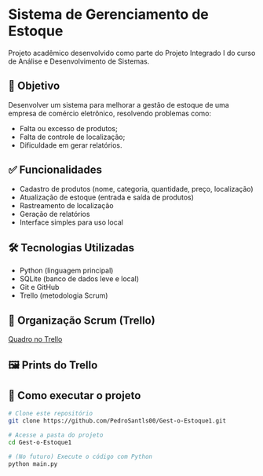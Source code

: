 ﻿# Sistema de Gerenciamento de Estoque

Projeto acadêmico desenvolvido como parte do Projeto Integrado I do curso de Análise e Desenvolvimento de Sistemas.

## 🎯 Objetivo

Desenvolver um sistema para melhorar a gestão de estoque de uma empresa de comércio eletrônico, resolvendo problemas como:
- Falta ou excesso de produtos;
- Falta de controle de localização;
- Dificuldade em gerar relatórios.

## ✅ Funcionalidades

- Cadastro de produtos (nome, categoria, quantidade, preço, localização)
- Atualização de estoque (entrada e saída de produtos)
- Rastreamento de localização
- Geração de relatórios
- Interface simples para uso local

## 🛠️ Tecnologias Utilizadas

- Python (linguagem principal)
- SQLite (banco de dados leve e local)
- Git e GitHub
- Trello (metodologia Scrum)

## 📌 Organização Scrum (Trello)

[Quadro no Trello](https://trello.com/invite/b/6810e0fc038d916489fd8806/ATTIe45781c6209492365fc5988184128bfe583E4B6C/desenvolvimento-do-sistema-de-gerenciamento-de-estoque-pedro-henrique-inacio)

## 🖼️ Prints do Trello



## 📂 Como executar o projeto

```bash
# Clone este repositório
git clone https://github.com/PedroSantls00/Gest-o-Estoque1.git

# Acesse a pasta do projeto
cd Gest-o-Estoque1

# (No futuro) Execute o código com Python
python main.py
